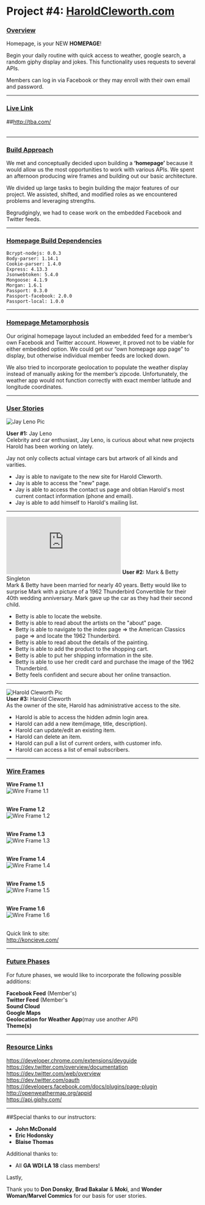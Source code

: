#  Project #4: <u>HaroldCleworth.com</u>
### <u>Overview</u>

Homepage, is your NEW <b>HOMEPAGE</b>! 

Begin your daily routine with quick access to weather, google search, a random giphy display and jokes. This functionality uses requests to several APIs.

Members can log in via Facebook or they may enroll with their own email and password.


---

### <u>Live Link</u></br>

##<http://tba.com/></br></br>



---
### <u>Build Approach</u>


We met and conceptually decided upon building a <b>‘homepage’</b> because it would allow us the most opportunities to work with various APIs. We spent an afternoon producing wire frames and building out our basic architecture.

We divided up large tasks to begin building the major features of our project. We assisted, shifted, and modified roles as we encountered problems and leveraging strengths.

Begrudgingly, we had to cease work on the embedded Facebook and Twitter feeds.

---

### <u>Homepage Build Dependencies</u>

	Bcrypt-nodejs: 0.0.3
    Body-parser: 1.14.1
    Cookie-parser: 1.4.0
    Express: 4.13.3
    Jsonwebtoken: 5.4.0
    Mongoose: 4.1.9
    Morgan: 1.6.1
    Passport: 0.3.0
    Passport-facebook: 2.0.0
    Passport-local: 1.0.0

---

### <u>Homepage Metamorphosis</u>

Our original homepage layout included an embedded feed for a member’s own Facebook and Twitter account. However, it proved not to be viable for either embedded option. We could get our “own homepage app page” to display, but otherwise individual member feeds are locked down.

We also tried to incorporate geolocation to populate the weather display instead of manually asking for the member’s zipcode. Unfortunately, the weather app would not function correctly with exact member latitude and longitude coordinates.


---

### <u>User Stories</u></br>
![Jay Leno Pic](http://i2.cdn.turner.com/cnn/2010/images/11/08/t1larg.leno.turbine.cnn.jpg)


**User #1:** Jay Leno</br>
Celebrity and car enthusiast, Jay Leno, is curious about what new projects Harold has been working on lately.

Jay not only collects actual vintage cars but artwork of all kinds and varities.

- Jay is able to navigate to the new site for Harold Cleworth.
- Jay is able to access the "new" page.
- Jay is able to access the contact us page and obtian Harold's most current contact information (phone and email).
- Jay is able to add himself to Harold's mailing list.


---
![Mark & Betty Pic](http://www.foryourmarriage.org/wp-content/themes/marriage/scripts/timthumb.php?src=/wp-content/uploads/img_matureCouple.jpg&h=245&w=477&zc=1)
**User #2:** Mark & Betty Singleton</br>
Mark & Betty have been married for nearly 40 years. Betty would like to surprise Mark with a picture of a 1962 Thunderbird Convertible for their 40th wedding anniversary. Mark gave up the car as they had their second child.

- Betty is able to locate the website.
- Betty is able to read about the artists on the "about" page.
- Betty is able to navigate to the index page => the American Classics page => and locate the 1962 Thunderbird.
- Betty is able to read about the details of the painting.
- Betty is able to add the product to the shopping cart.
- Betty is able to put her shipping information in the site.
- Betty is able to use her credit card and purchase the image of the 1962 Thunderbird.
- Betty feels confident and secure about her online transaction.


---

![Harold Cleworth Pic](http://worldnewsvine.com/wp-content/uploads/2015/03/Artist-Harold-Cleworth-of-Venice-CA.jpg)</br>
**User #3:** Harold Cleworth</br>
As the owner of the site, Harold has administrative access to the site. 

- Harold is able to access the hidden admin login area.
- Harold can add a new item(image, title, description).
- Harold can update/edit an existing item.
- Harold can delete an item.
- Harold can pull a list of current orders, with customer info.
- Harold can access a list of email subscribers.

---
### <u>Wire Frames</u></br>

**Wire Frame 1.1** </br>
![Wire Frame 1.1](http://www.imageurlhost.com/images/lg2r0b8cqdzx3o464ml3_Wire-11.jpg)</br></br>

**Wire Frame 1.2** </br>
![Wire Frame 1.2](http://www.imageurlhost.com/images/r946m2m17zlzs2peg_Wire-12.jpg)</br></br>

**Wire Frame 1.3**</br>
![Wire Frame 1.3](http://www.imageurlhost.com/images/xmpvyyzdmgwwb8wk4rny_Wire-13.jpg)</br></br>

**Wire Frame 1.4**</br>
![Wire Frame 1.4](http://www.imageurlhost.com/images/piatfbe9jkral83mqz_Wire-14.jpg)</br></br>

**Wire Frame 1.5** </br>
![Wire Frame 1.5](http://www.imageurlhost.com/images/n43x7qxne7e1ktc8jtc4_Wire-15.jpg)</br></br>

**Wire Frame 1.6**</br>
![Wire Frame 1.6](http://www.imageurlhost.com/images/8kqw3mnbs8gyh181ajrs_Wire-16.jpg)</br></br>

Quick link to site:</br>
<http://koncieve.com/></br>

---
### <u>Future Phases</u></br>

For future phases, we would like to incorporate the following possible additions:

**Facebook Feed** (Member's)</br>
**Twitter Feed** (Member's</br>
**Sound Cloud**</br>
**Google Maps**</br>
**Geolocation for Weather App**(may use another API)</br>
**Theme(s)**</br>


---
### <u>Resource Links</u>

<https://developer.chrome.com/extensions/devguide></br>
<https://dev.twitter.com/overview/documentation></br>
<https://dev.twitter.com/web/overview></br>
<https://dev.twitter.com/oauth></br>
<https://developers.facebook.com/docs/plugins/page-plugin></br>
<http://openweathermap.org/appid></br>
<https://api.giphy.com/></br>

---

 
##Special thanks to our instructors:

 
 * **John McDonald**</br>
 * **Eric Hodonsky**</br>
 * **Blaise Thomas**</br>

Additional thanks to:

* All <b>GA WDI LA 18</b> class members!


Lastly,

Thank you to **Don Donsky**, **Brad Bakalar** & **Moki**, and **Wonder Woman/Marvel Commics** for our basis for user stories.

 